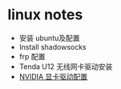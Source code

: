 # linux notes

* 安装 ubuntu及配置
* Install shadowsocks
* frp 配置
* Tenda U12 无线网卡驱动安装
* [NVIDIA 显卡驱动配置](https://wiki.archlinux.org/index.php/NVIDIA)

